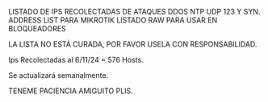 
LISTADO DE IPS RECOLECTADAS DE ATAQUES DDOS NTP UDP 123 Y SYN.
ADDRESS LIST PARA MIKROTIK
LISTADO RAW PARA USAR EN BLOQUEADORES

LA LISTA NO ESTÁ CURADA, POR FAVOR USELA CON RESPONSABILIDAD.

Ips Recolectadas al 6/11/24 = 576 Hosts.

Se actualizará semanalmente. 

TENEME PACIENCIA AMIGUITO PLIS.


